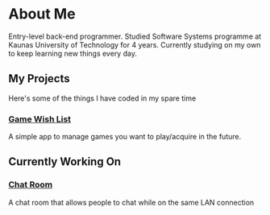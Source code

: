 # About Me

Entry-level back-end programmer. Studied Software Systems programme at Kaunas University of Technology for 4 years. Currently studying on my own to keep learning new things every day.

## My Projects

Here's some of the things I have coded in my spare time

### [Game Wish List](https://mantasvis.github.io/GameWishlist)

A simple app to manage games you want to play/acquire in the future.



## Currently Working On

### [Chat Room](https://mantasvis.github.io/ChatRoom)

A chat room that allows people to chat while on the same LAN connection
